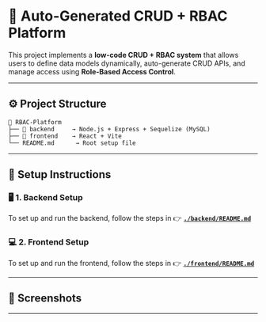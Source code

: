 

# 🧩 Auto-Generated CRUD + RBAC Platform

This project implements a **low-code CRUD + RBAC system** that allows users to define data models dynamically, auto-generate CRUD APIs, and manage access using **Role-Based Access Control**.

---

## ⚙️ Project Structure

```
📁 RBAC-Platform
├── 📂 backend     → Node.js + Express + Sequelize (MySQL)
├── 📂 frontend    → React + Vite
└── README.md      → Root setup file
```

---

## 🚀 Setup Instructions

### 🖥️ 1. Backend Setup

To set up and run the backend, follow the steps in
👉 **[`./backend/README.md`](./backend/README.md)**

### 💻 2. Frontend Setup

To set up and run the frontend, follow the steps in
👉 **[`./frontend/README.md`](./frontend/README.md)**

---

## 📸 Screenshots


---
